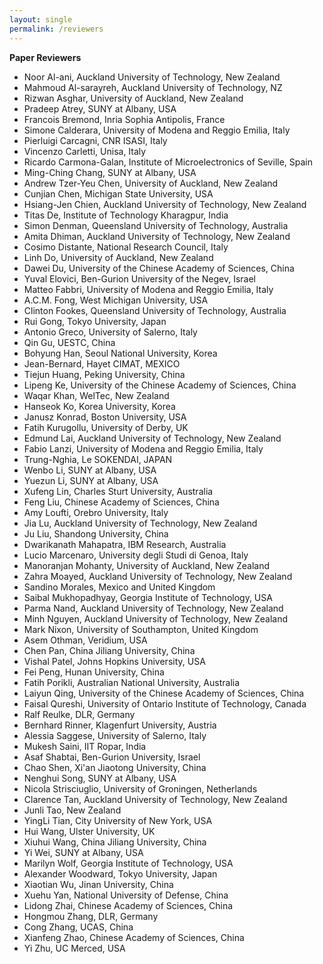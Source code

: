 ```yaml
---
layout: single
permalink: /reviewers
---
```

**Paper Reviewers**
- Noor Al-ani, Auckland University of Technology, New Zealand
- Mahmoud Al-sarayreh, Auckland University of Technology, NZ
- Rizwan Asghar, University of Auckland, New Zealand
- Pradeep Atrey, SUNY at Albany, USA
- Francois Bremond, Inria Sophia Antipolis, France
- Simone Calderara, University of Modena and Reggio Emilia, Italy
- Pierluigi Carcagni, CNR ISASI, Italy
- Vincenzo Carletti, Unisa, Italy
- Ricardo Carmona-Galan, Institute of Microelectronics of Seville, Spain
- Ming-Ching Chang, SUNY at Albany, USA
- Andrew Tzer-Yeu Chen, University of Auckland, New Zealand
- Cunjian Chen, Michigan State University, USA
- Hsiang-Jen Chien, Auckland University of Technology, New Zealand
- Titas De,	Institute of Technology Kharagpur, India
- Simon Denman, Queensland University of Technology, Australia
- Amita Dhiman, Auckland University of Technology, New Zealand
- Cosimo Distante, National Research Council, Italy
- Linh Do, University of Auckland, New Zealand
- Dawei Du, University of the Chinese Academy of Sciences, China
- Yuval Elovici, Ben-Gurion University of the Negev, Israel
- Matteo Fabbri, University of Modena and Reggio Emilia, Italy
- A.C.M. Fong, West Michigan University, USA
- Clinton Fookes, Queensland University of Technology, Australia
- Rui Gong, Tokyo University, Japan
- Antonio Greco, University of Salerno, Italy
- Qin Gu, UESTC, China
- Bohyung Han, Seoul National University, Korea
- Jean-Bernard,	Hayet CIMAT, MEXICO
- Tiejun Huang, Peking University, China
- Lipeng Ke, University of the Chinese Academy of Sciences, China
- Waqar Khan, WelTec, New Zealand
- Hanseok Ko, Korea University, Korea
- Janusz Konrad, Boston University, USA
- Fatih Kurugollu, University of Derby, UK
- Edmund Lai, Auckland University of Technology, New Zealand
- Fabio Lanzi, University of Modena and Reggio Emilia, Italy
- Trung-Nghia, Le SOKENDAI, JAPAN
- Wenbo Li, SUNY at Albany, USA 
- Yuezun Li, SUNY at Albany, USA
- Xufeng Lin, Charles Sturt University, Australia
- Feng Liu, Chinese Academy of Sciences, China
- Amy Loufti, Orebro University, Italy
- Jia Lu, Auckland University of Technology, New Zealand
- Ju Liu, Shandong University, China
- Dwarikanath Mahapatra, IBM Research, Australia
- Lucio Marcenaro, University degli Studi di Genoa, Italy
- Manoranjan Mohanty, University of Auckland, New Zealand
- Zahra Moayed, Auckland University of Technology, New Zealand
- Sandino Morales, Mexico and United Kingdom
- Saibal Mukhopadhyay, Georgia Institute of Technology, USA
- Parma Nand, Auckland University of Technology, New Zealand
- Minh Nguyen, Auckland University of Technology, New Zealand
- Mark Nixon, University of Southampton, United Kingdom
- Asem Othman, Veridium, USA
- Chen Pan, China Jiliang University, China
- Vishal Patel, Johns Hopkins University, USA
- Fei Peng, Hunan University, China
- Fatih Porikli, Australian National University, Australia
- Laiyun Qing, University of the Chinese Academy of Sciences, China
- Faisal Qureshi, University of Ontario Institute of Technology, Canada
- Ralf Reulke, DLR, Germany
- Bernhard Rinner, Klagenfurt University, Austria
- Alessia Saggese, University of Salerno, Italy
- Mukesh Saini, IIT Ropar, India
- Asaf Shabtai, Ben-Gurion University, Israel
- Chao Shen, Xi'an Jiaotong University, China
- Nenghui Song, SUNY at Albany, USA
- Nicola Strisciuglio, University of Groningen, Netherlands
- Clarence Tan, Auckland University of Technology, New Zealand
- Junli Tao, New Zealand
- YingLi Tian, City University of New York, USA
- Hui Wang, Ulster University, UK
- Xiuhui Wang, China Jiliang University, China
- Yi Wei, SUNY at Albany, USA
- Marilyn Wolf, Georgia Institute of Technology, USA
- Alexander Woodward, Tokyo University, Japan
- Xiaotian Wu, Jinan University, China
- Xuehu Yan, National University of Defense, China
- Lidong Zhai, Chinese Academy of Sciences, China
- Hongmou Zhang, DLR, Germany
- Cong Zhang, UCAS, China
- Xianfeng Zhao, Chinese Academy of Sciences, China
- Yi Zhu, UC Merced, USA